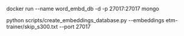 docker run --name word_embd_db -d -p 27017:27017 mongo

python scripts/create_embeddings_database.py --embeddings etm-trainer/skip_s300.txt --port 27017